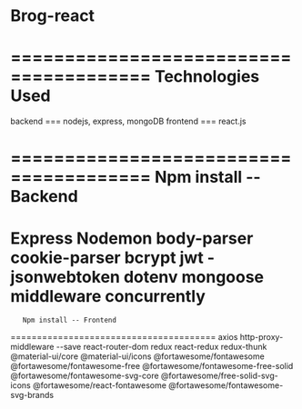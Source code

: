 # Brog-react
=======================================
          Technologies Used
=======================================
backend === nodejs, express, mongoDB
frontend === react.js

=======================================
       Npm install -- Backend
=======================================
Express
Nodemon
body-parser
cookie-parser
bcrypt
jwt -jsonwebtoken
dotenv
mongoose
middleware
concurrently
=======================================
       Npm install -- Frontend
=======================================
axios
http-proxy-middleware --save
react-router-dom
redux react-redux
redux-thunk
@material-ui/core
@material-ui/icons
@fortawesome/fontawesome 
@fortawesome/fontawesome-free 
@fortawesome/fontawesome-free-solid 
@fortawesome/fontawesome-svg-core 
@fortawesome/free-solid-svg-icons 
@fortawesome/react-fontawesome
@fortawesome/fontawesome-svg-brands